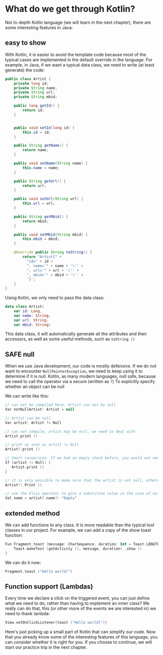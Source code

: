 # What do we get through Kotlin?

Not in-depth Kotlin language (we will learn in the next chapter), there are some interesting features in Java:

## easy to show

With Kotlin, it is easier to avoid the template code because most of the typical cases are implemented in the default override in the language. For example, in Java, if we want a typical data class, we need to write (at least generate) the code:
```java
public class Artist {
    private long id;
    private String name;
    private String url;
    private String mbid;

    public long getId() {
        return id;
    }


    public void setId(long id) {
        this.id = id;
    }

    public String getName() {
        return name;
    }

    public void setName(String name) {
        this.name = name;
    }

    public String getUrl() {
        return url;
    }

    public void setUrl(String url) {
        this.url = url;
    }

    public String getMbid() {
        return mbid;
    }

    public void setMbid(String mbid) {
        this.mbid = mbid;
    }

    @Override public String toString() {
        return "Artist{" +
          "id=" + id +
          ", name='" + name + '\'' +
          ", url='" + url + '\'' +
          ", mbid='" + mbid + '\'' +
          '}';
    }
}
```

Using Kotlin, we only need to pass the data class:
```kotlin
data class Artist(
    var id: Long,
    var name: String,
    var url: String,
    var mbid: String)
```

This data class, it will automatically generate all the attributes and their accessors, as well as some useful methods, such as `toString ()`

## SAFE null

When we use Java development, our code is mostly defensive. If we do not want to encounter `NullPointerException`, we need to keep using it to determine if it is null. Kotlin, as many modern languages, null safe, because we need to call the operator via a secure (written as `?`) To explicitly specify whether an object can be null

We can write like this:
```Kotlin
// can not be compiled here. Artist can not be null
Var notNullArtist: Artist = null

// Artist can be null
Var artist: Artist ?= Null

// can not compile, artist may be null, we need to deal with
Artist.print ()

// print as soon as artist != Null
Artist?.print ()

// Smart conversion. If we had an empty check before, you would not need to use the secure call operator call
If (artist != Null) {
   Artist.print ()
}

// it is only possible to make sure that the artist is not null, otherwise it will throw an exception
Artist!!.Print ()

// use the Elvis operator to give a substitute value in the case of null
Val name = artist?.name?: "Empty"
```

## extended method

We can add functions to any class. It is more readable than the typical tool classes in our project. For example, we can add a copy of the show toast function:
```Kotlin
Fun Fragment.toast (message: CharSequence, duration: Int = Toast.LENGTH_SHORT) {
    Toast.makeText (getActivity (), message, duration) .show ()
}
```
We can do it now:
```Kotlin
Fragment.toast ("Hello world!")
```

## Function support (Lambdas)

Every time we declare a click on the triggered event, you can just define what we need to do, rather than having to implement an inner class? We really can do that, this (or other more of the events we are interested in) we need to thank lambda:
```Kotlin
View.setOnClickListener{toast ("Hello world!")}
```
Here's just picking up a small part of Kotlin that can simplify our code. Now that you already know some of the interesting features of this language, you can consider whether it is right for you. If you choose to continue, we will start our practice trip in the next chapter.
